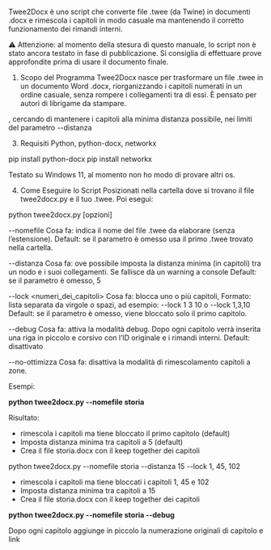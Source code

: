 Twee2Docx è uno script che converte file .twee (da Twine) in documenti .docx e rimescola i capitoli in modo casuale ma mantenendo il corretto funzionamento dei rimandi interni.

⚠️ Attenzione: al momento della stesura di questo manuale, lo script non è stato ancora testato in fase di pubblicazione. Si consiglia di effettuare prove approfondite prima di usare il documento finale.

1. Scopo del Programma
Twee2Docx nasce per trasformare un file .twee in un documento Word .docx, riorganizzando i capitoli numerati in un ordine casuale, senza rompere i collegamenti tra di essi. È pensato per autori di librigame da stampare.

, cercando di mantenere i capitoli alla minima  distanza possibile, nei limiti del parametro --distanza

3. Requisiti
Python, python-docx, networkx

pip install python-docx
pip install networkx

Testato su Windows 11, al momento non ho modo di provare altri os.

4. Come Eseguire lo Script
Posizionati nella cartella dove si trovano il file twee2docx.py e il tuo .twee. Poi esegui:

python twee2docx.py [opzioni]

--nomefile <nome>
Cosa fa: indica il nome del file .twee da elaborare (senza l’estensione).
Default: se il parametro è omesso usa il primo .twee trovato nella cartella.

--distanza <numero>
Cosa fa: ove possibile imposta la distanza minima (in capitoli) tra un nodo e i suoi collegamenti. Se fallisce dà un warning a console
Default: se il parametro è omesso, 5

--lock <numeri_dei_capitoli>
Cosa fa: blocca uno o più capitoli,
Formato: lista separata da virgole o spazi, ad esempio: --lock 1 3 10 o --lock 1,3,10
Default: se il parametro è omesso, viene bloccato solo il primo capitolo.

--debug
Cosa fa: attiva la modalità debug.
Dopo ogni capitolo verrà inserita una riga in piccolo e corsivo con l’ID originale e i rimandi interni.
Default: disattivato

--no-ottimizza
Cosa fa: disattiva la modalità di rimescolamento capitoli a zone.

Esempi:

**python twee2docx.py --nomefile storia**

Risultato:
* rimescola i capitoli ma tiene bloccato il primo capitolo (default)
* Imposta distanza minima tra capitoli a 5 (default)
* Crea il file storia.docx con il keep together dei capitoli

python twee2docx.py --nomefile storia --distanza 15 --lock 1, 45, 102

* rimescola i capitoli ma tiene bloccati i capitoli 1, 45 e 102
* Imposta distanza minima tra capitoli a 15
* Crea il file storia.docx con il keep together dei capitoli

**python twee2docx.py --nomefile storia --debug**

Dopo ogni capitolo aggiunge in piccolo la numerazione originali di capitolo e link


